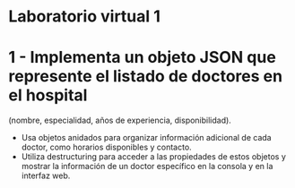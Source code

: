 # Laboratorio virtual 1
# 1 - Implementa un objeto JSON que represente el listado de doctores en el hospital
(nombre, especialidad, años de experiencia, disponibilidad).
- Usa objetos anidados para organizar información adicional de cada doctor,
como horarios disponibles y contacto.
- Utiliza destructuring para acceder a las propiedades de estos objetos y mostrar
la información de un doctor específico en la consola y en la interfaz web.